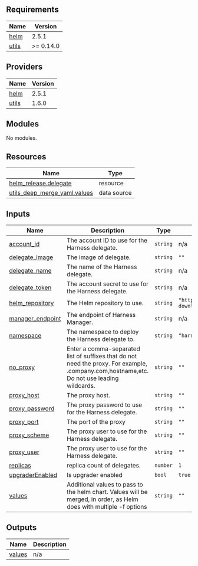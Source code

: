 <!-- BEGIN_TF_DOCS -->
## Requirements

| Name | Version |
|------|---------|
| <a name="requirement_helm"></a> [helm](#requirement\_helm) | 2.5.1 |
| <a name="requirement_utils"></a> [utils](#requirement\_utils) | >= 0.14.0 |

## Providers

| Name | Version |
|------|---------|
| <a name="provider_helm"></a> [helm](#provider\_helm) | 2.5.1 |
| <a name="provider_utils"></a> [utils](#provider\_utils) | 1.6.0 |

## Modules

No modules.

## Resources

| Name | Type |
|------|------|
| [helm_release.delegate](https://registry.terraform.io/providers/hashicorp/helm/2.5.1/docs/resources/release) | resource |
| [utils_deep_merge_yaml.values](https://registry.terraform.io/providers/cloudposse/utils/latest/docs/data-sources/deep_merge_yaml) | data source |

## Inputs

| Name | Description | Type | Default | Required |
|------|-------------|------|---------|:--------:|
| <a name="input_account_id"></a> [account\_id](#input\_account\_id) | The account ID to use for the Harness delegate. | `string` | n/a | yes |
| <a name="input_delegate_image"></a> [delegate\_image](#input\_delegate\_image) | The image of delegate. | `string` | `""` | no |
| <a name="input_delegate_name"></a> [delegate\_name](#input\_delegate\_name) | The name of the Harness delegate. | `string` | n/a | yes |
| <a name="input_delegate_token"></a> [delegate\_token](#input\_delegate\_token) | The account secret to use for the Harness delegate. | `string` | n/a | yes |
| <a name="input_helm_repository"></a> [helm\_repository](#input\_helm\_repository) | The Helm repository to use. | `string` | `"https://app.harness.io/storage/harness-download/harness-helm-charts/"` | no |
| <a name="input_manager_endpoint"></a> [manager\_endpoint](#input\_manager\_endpoint) | The endpoint of Harness Manager. | `string` | n/a | yes |
| <a name="input_namespace"></a> [namespace](#input\_namespace) | The namespace to deploy the Harness delegate to. | `string` | `"harness-delegate-ng"` | no |
| <a name="input_no_proxy"></a> [no\_proxy](#input\_no\_proxy) | Enter a comma-separated list of suffixes that do not need the proxy. For example, .company.com,hostname,etc. Do not use leading wildcards. | `string` | `""` | no |
| <a name="input_proxy_host"></a> [proxy\_host](#input\_proxy\_host) | The proxy host. | `string` | `""` | no |
| <a name="input_proxy_password"></a> [proxy\_password](#input\_proxy\_password) | The proxy password to use for the Harness delegate. | `string` | `""` | no |
| <a name="input_proxy_port"></a> [proxy\_port](#input\_proxy\_port) | The port of the proxy | `string` | `""` | no |
| <a name="input_proxy_scheme"></a> [proxy\_scheme](#input\_proxy\_scheme) | The proxy user to use for the Harness delegate. | `string` | `""` | no |
| <a name="input_proxy_user"></a> [proxy\_user](#input\_proxy\_user) | The proxy user to use for the Harness delegate. | `string` | `""` | no |
| <a name="input_replicas"></a> [replicas](#input\_replicas) | replica count of delegates. | `number` | `1` | no |
| <a name="input_upgraderEnabled"></a> [upgraderEnabled](#input\_upgraderEnabled) | Is upgrader enabled | `bool` | `true` | no |
| <a name="input_values"></a> [values](#input\_values) | Additional values to pass to the helm chart. Values will be merged, in order, as Helm does with multiple -f options | `string` | `""` | no |

## Outputs

| Name | Description |
|------|-------------|
| <a name="output_values"></a> [values](#output\_values) | n/a |
<!-- END_TF_DOCS -->